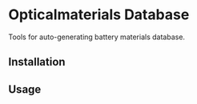 # Opticalmaterials Database

Tools for auto-generating battery materials database.

## Installation



## Usage
